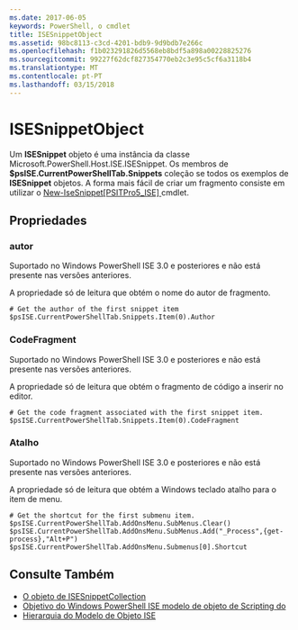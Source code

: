 ```yaml
---
ms.date: 2017-06-05
keywords: PowerShell, o cmdlet
title: ISESnippetObject
ms.assetid: 98bc8113-c3cd-4201-bdb9-9d9bdb7e266c
ms.openlocfilehash: f1b023291826d5568eb8bdf5a898a00228825276
ms.sourcegitcommit: 99227f62dcf827354770eb2c3e95c5cf6a3118b4
ms.translationtype: MT
ms.contentlocale: pt-PT
ms.lasthandoff: 03/15/2018
---
```

# <a name="the-isesnippetobject"></a>ISESnippetObject
  Um **ISESnippet** objeto é uma instância da classe Microsoft.PowerShell.Host.ISE.ISESnippet. Os membros de **$psISE.CurrentPowerShellTab.Snippets** coleção se todos os exemplos de **ISESnippet** objetos. A forma mais fácil de criar um fragmento consiste em utilizar o [New-IseSnippet&#91;PSITPro5_ISE&#93; ](https://technet.microsoft.com/library/0a6339a3-2683-4a8e-8929-90ad9a95c3e0) cmdlet.

## <a name="properties"></a>Propriedades

### <a name="author"></a>autor
  Suportado no Windows PowerShell ISE 3.0 e posteriores e não está presente nas versões anteriores.

 A propriedade só de leitura que obtém o nome do autor de fragmento.

```
# Get the author of the first snippet item
$psISE.CurrentPowerShellTab.Snippets.Item(0).Author

```

### <a name="codefragment"></a>CodeFragment
  Suportado no Windows PowerShell ISE 3.0 e posteriores e não está presente nas versões anteriores.

 A propriedade só de leitura que obtém o fragmento de código a inserir no editor.

```
# Get the code fragment associated with the first snippet item.
$psISE.CurrentPowerShellTab.Snippets.Item(0).CodeFragment

```

### <a name="shortcut"></a>Atalho
  Suportado no Windows PowerShell ISE 3.0 e posteriores e não está presente nas versões anteriores.

 A propriedade só de leitura que obtém a Windows teclado atalho para o item de menu.

```
# Get the shortcut for the first submenu item.
$psISE.CurrentPowerShellTab.AddOnsMenu.SubMenus.Clear()
$psISE.CurrentPowerShellTab.AddOnsMenu.SubMenus.Add("_Process",{get-process},"Alt+P")
$psISE.CurrentPowerShellTab.AddOnsMenu.Submenus[0].Shortcut
```

## <a name="see-also"></a>Consulte Também
- [O objeto de ISESnippetCollection](The-ISESnippetCollection-Object.md)
- [Objetivo do Windows PowerShell ISE modelo de objeto de Scripting do](purpose-of-the-windows-powershell-ise-scripting-object-model.md)
- [Hierarquia do Modelo de Objeto ISE](The-ISE-Object-Model-Hierarchy.md)
